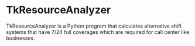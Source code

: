 # TkResourceAnalyzer
TkResourceAnalyzer is a Python program that calculates alternative shift systems that have 7/24 full coverages which are required for call center like businesses.
